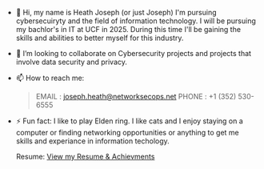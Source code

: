 - 👋 Hi, my name is Heath Joseph (or just Joseph)
I'm pursuing cybersecuiryty and the field of information technology. I will be pursuing my bachlor's in IT at UCF in 2025.
During this time I'll be gaining the skills and abilities to better myself for this industry.

- 💞️ I’m looking to collaborate on Cybersecurity projects and projects that involve data security and privacy. 
- 📫 How to reach me:
  >EMAIL : joseph.heath@networksecops.net
  >PHONE : +1 (352) 530-6555
  

- ⚡ Fun fact: I like to play Elden ring. I like cats and I enjoy staying on a computer or finding networking opportunities
  or anything to get me skills and experiance in information techology.

  Resume:
 [View my Resume & Achievments](https://github.com/baowulf-hunter20/baowulf-hunter20/blob/main/Joseph's%20Resume%20-%20May%202024-1.pdf)

<!---
